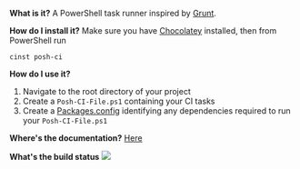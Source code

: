 **What is it?**
A PowerShell task runner inspired by [Grunt](http://gruntjs.com/).

**How do I install it?**
Make sure you have [Chocolatey](https://chocolatey.org) installed, then from PowerShell run
```
cinst posh-ci
```

**How do I use it?**
  1. Navigate to the root directory of your project
  2. Create a `Posh-CI-File.ps1` containing your CI tasks
  3. Create a [Packages.config](https://github.com/chocolatey/chocolatey/wiki/CommandsInstall#packagesconfig---v09813) identifying any dependencies required to run your `Posh-CI-File.ps1`

**Where's the documentation?**
[Here](Documentation/Index.md)

**What's the build status**
![](https://ci.appveyor.com/api/projects/status/ay2uucfxymlgk2ni?svg=true)

